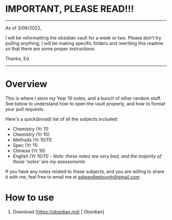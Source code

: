 # IMPORTANT, PLEASE READ!!!
--- 
As of 3/06/2022,

I will be reformatting the obsidian vault for a week or two. Please don't try pulling anything, I will be making specific folders and rewriting this readme so that there are some proper instructions. 

Thanks, Ed

---
# Overview
This is where I store my Year 10 notes, and a bunch of other random stuff. See below to understand how to open the vault properly, and how to format your pull requests.

Here's a quick(*broad*) list of all the subjects included:

- Chemistry (Yr 11)
- Chemistry (Yr 10)
- Methods (Yr 10/11)
- Spec (Yr 11)
- Chinese (Yr 10)
- *English (Yr 10/11) - Note: these notes are very bad, and the majority of these 'notes' are my assessments*

If you have any notes related to these subjects, and you are willing to share it with me, feel free to email me at edwardleehuynh@gmail.com .

# How to use

1. Download [https://obsidian.md/ | Obsidian]

